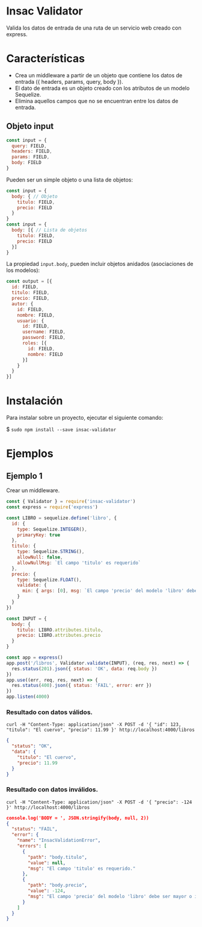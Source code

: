 # Insac Validator

Valida los datos de entrada de una ruta de un servicio web creado con express.

# Características

- Crea un middleware a partir de un objeto que contiene los datos de entrada ({ headers, params, query, body }).
- El dato de entrada es un objeto creado con los atributos de un modelo Sequelize.
- Elimina aquellos campos que no se encuentran entre los datos de entrada.

## Objeto input

``` js
const input = {
  query: FIELD,
  headers: FIELD,
  params: FIELD,
  body: FIELD
}
```

Pueden ser un simple objeto o una lista de objetos:
``` js
const input = {
  body: { // Objeto
    titulo: FIELD,
    precio: FIELD
  }
}
const input = {
  body: [{ // Lista de objetos
    titulo: FIELD,
    precio: FIELD
  }]
}
```
La propiedad `input.body`, pueden incluir objetos anidados (asociaciones de los modelos):
``` js
const output = [{
  id: FIELD,
  titulo: FIELD,
  precio: FIELD,
  autor: {
    id: FIELD,
    nombre: FIELD,
    usuario: {
      id: FIELD,
      username: FIELD,
      password: FIELD,
      roles: [{
        id: FIELD,
        nombre: FIELD
      }]
    }
  }
}]
```

# Instalación

Para instalar sobre un proyecto, ejecutar el siguiente comando:

$ `sudo npm install --save insac-validator`

# Ejemplos

## Ejemplo 1

Crear un middleware.

``` js
const { Validator } = require('insac-validator')
const express = require('express')

const LIBRO = sequelize.define('libro', {
  id: {
    type: Sequelize.INTEGER(),
    primaryKey: true
  },
  titulo: {
    type: Sequelize.STRING(),
    allowNull: false,
    allowNullMsg: `El campo 'titulo' es requerido`
  },
  precio: {
    type: Sequelize.FLOAT(),
    validate: {
      min: { args: [0], msg: `El campo 'precio' del modelo 'libro' debe ser mayor o igual a 0.` }
    }
  }
})

const INPUT = {
  body: {
    titulo: LIBRO.attributes.titulo,
    precio: LIBRO.attributes.precio
  }
}

const app = express()
app.post('/libros', Validator.validate(INPUT), (req, res, next) => {
  res.status(201).json({ status: 'OK', data: req.body })
})
app.use((err, req, res, next) => {
  res.status(400).json({ status: 'FAIL', error: err })
})
app.listen(4000)
```

### Resultado con datos válidos.
`curl -H "Content-Type: application/json" -X POST -d '{ "id": 123, "titulo": "El cuervo", "precio": 11.99 }' http://localhost:4000/libros`
``` json
{
  "status": "OK",
  "data": {
    "titulo": "El cuervo",
    "precio": 11.99
  }
}
```

### Resultado con datos inválidos.
`curl -H "Content-Type: application/json" -X POST -d '{ "precio": -124 }' http://localhost:4000/libros`
``` json
console.log('BODY = ', JSON.stringify(body, null, 2))
{
  "status": "FAIL",
  "error": {
    "name": "InsacValidationError",
    "errors": [
      {
        "path": "body.titulo",
        "value": null,
        "msg": "El campo 'titulo' es requerido."
      },
      {
        "path": "body.precio",
        "value": -124,
        "msg": "El campo 'precio' del modelo 'libro' debe ser mayor o igual a 0."
      }
    ]
  }
}
```
